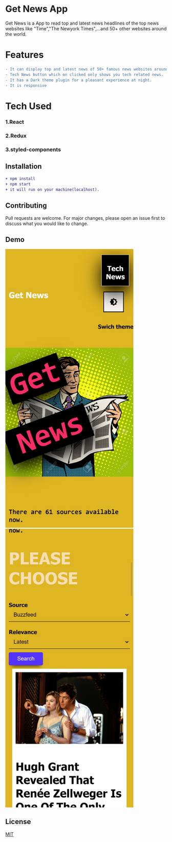 

# Get News App

Get News is a App to read top and latest news headlines of the top news websites like "Time","The Newyork Times",...and 50+ other websites around the world.

# Features
```diff
- It can display top and latest news of 50+ famous news websites around the world
- Tech News button which on clicked only shows you tech related news.
- It has a Dark theme plugin for a pleasant experience at night.
- It is responsive
```

# Tech Used
### 1.React
### 2.Redux
### 3.styled-components

## Installation

```diff
+ npm install
+ npm start
+ it will run on your machine(localhost).
```

## Contributing
Pull requests are welcome. For major changes, please open an issue first to discuss what you would like to change.


## Demo
<img src="src/screenshot.png" width="400"><br><img src="src/screenshot1.png" width="400">



## License
[MIT](https://choosealicense.com/licenses/mit/)

